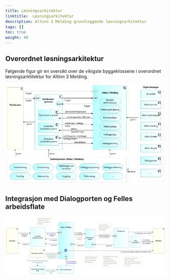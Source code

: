 ```yaml
---
title: Løsningsarkitektur
linktitle:  Løsningsarkitektur
description: Altinn 3 Melding grunnleggende løsningsarkitektur
tags: []
toc: true
weight: 40
---
```


## Overordnet løsningsarkitektur

Følgende figur gir en oversikt over de vikigste byggeklossene i overordnet løsningsarktitektur for Altinn 3 Melding.

![Byggeklosser i Altinn 3 Melding - overordnet løsningsarkitektur](altinn3-correspondence-solution-overview-nb.png "Byggeklosser i Altinn 3 Melding - overordnet løsningsarkitektur")

## Integrasjon med Dialogporten og Felles arbeidsflate

![Integrasjon med Dialogporten and Felles arbeidsflate](altinn3-correspondence-and-dialogporten-nb.png "Integrasjon med Dialogporten and Felles arbeidsflate")